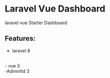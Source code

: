# Laravel Vue Dashboard
laravel vue Starter Dashboard 

Features:
----------------

- laravel 8
<br>
- vue 3
<br>
-Adminltd 3
